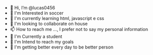 - 👋 Hi, I’m @lucas0456
- 👀 I'm Interested in soccer
- 🌱 I'm currently learning html, javascript e css
- 💞️ I'm looking to collaborate on house
- 📫 How to reach me ..., I prefer not to say my personal information
- 🏫 I'm Currently a student
- 🌟 I'm Intend to reach my goals
- 💯 I'm getting better every day to be better person

<!---
lucas0456/lucas0456 is a ✨ special ✨ repository because its `README.md` (this file) appears on your GitHub profile.
You can click the Preview link to take a look at your changes.
--->
